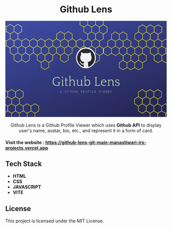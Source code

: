 <h1 align="center">Github Lens</h1>
<p align="center"> <img src="template.png" width="540px" height="300px"> </p>
<p align="center" >Github Lens is a Github Profile Viewer which uses <b>Github API</b> to display user's name, avatar, bio, etc., and represent it in a form of card.</p>

#### **Visit the website** : https://github-lens-git-main-manastiwari-irs-projects.vercel.app
## **Tech Stack**
* **HTML**
* **CSS**
* **JAVASCRIPT**
* **VITE**

## **License**
This project is licensed under the MIT License.
